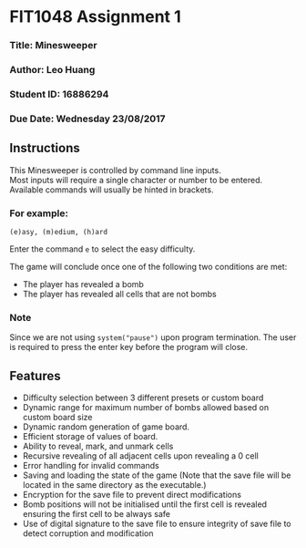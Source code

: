 # FIT1048 Assignment 1
### Title: Minesweeper
### Author: Leo Huang
### Student ID: 16886294
### Due Date: Wednesday 23/08/2017

## Instructions
This Minesweeper is controlled by command line inputs.  
Most inputs will require a single character or number to be entered.  
Available commands will usually be hinted in brackets.  

### For example:  

 `(e)asy, (m)edium, (h)ard  `

Enter the command `e` to select the easy difficulty.  

The game will conclude once one of the following two conditions are met:

* The player has revealed a bomb
* The player has revealed all cells that are not bombs

### Note
Since we are not using `system("pause")` upon program termination. The user is required to press the enter key before the program will close.

## Features
* Difficulty selection between 3 different presets or custom board
* Dynamic range for maximum number of bombs allowed based on custom board size
* Dynamic random generation of game board.
* Efficient storage of values of board.
* Ability to reveal, mark, and unmark cells
* Recursive revealing of all adjacent cells upon revealing a 0 cell
* Error handling for invalid commands
* Saving and loading the state of the game (Note that the save file will be located in the same directory as the executable.)
* Encryption for the save file to prevent direct modifications
* Bomb positions will not be initialised until the first cell is revealed ensuring the first cell to be always safe
* Use of digital signature to the save file to ensure integrity of save file to detect corruption and modification